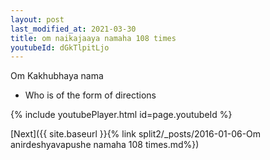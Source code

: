 ```yaml
---
layout: post
last_modified_at: 2021-03-30
title: om naikajaaya namaha 108 times
youtubeId: dGkTlpitLjo
---
```

 
 
Om Kakhubhaya nama 
 
 -  Who is of the form of directions 
 
  
 
  
 
 
 
 
 
 


{% include youtubePlayer.html id=page.youtubeId %}
 
[Next]({{ site.baseurl }}{% link  split2/_posts/2016-01-06-Om anirdeshyavapushe namaha 108 times.md%})
 
